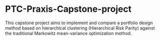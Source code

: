 # PTC-Praxis-Capstone-project
This capstone project aims to implement and compare a portfolio design method based on hierarchical clustering (Hierarchical Risk Parity) against the traditional Markowitz mean-variance optimization method.
